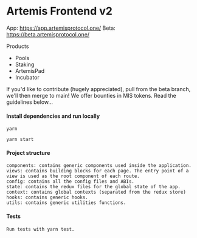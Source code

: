 # Artemis Frontend v2

App: https://app.artemisprotocol.one/
Beta: https://beta.artemisprotocol.one/

Products
- Pools
- Staking
- ArtemisPad
- Incubator

If you'd like to contribute (hugely appreciated), pull from the beta branch, we'll then merge to main! We offer bounties in MIS tokens. Read the guidelines below...

#### Install dependencies and run locally

    yarn

    yarn start  
    
#### Project structure

    components: contains generic components used inside the application.
    views: contains building blocks for each page. The entry point of a view is used as the root component of each route.
    config: contains all the config files and ABIs.
    state: contains the redux files for the global state of the app.
    context: contains global contexts (separated from the redux store)
    hooks: contains generic hooks.
    utils: contains generic utilities functions.

#### Tests

    Run tests with yarn test.

